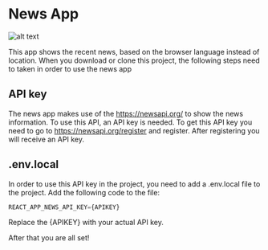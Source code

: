 # News App
![alt text](https://github.com/D3nic33/portfolio/blob/main/src/Assets/news-app-img.png)

This app shows the recent news, based on the browser language instead of location.
When you download or clone this project, the following steps need to taken in order to use the news app

## API key
The news app makes use of the https://newsapi.org/ to show the news information. To use this API, an API key is needed. To get this API key you need to go to https://newsapi.org/register and register. After registering you will receive an API key. 

## .env.local 
In order to use this API key in the project, you need to add a .env.local file to the project. Add the following code to the file:

```JavaScript
REACT_APP_NEWS_API_KEY={APIKEY}
```

Replace the {APIKEY} with your actual API key. 

After that you are all set!
